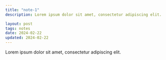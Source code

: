 ```yaml
---
title: "note-1"
description: Lorem ipsum dolor sit amet, consectetur adipiscing elit.

layout: post
tags: notes
date: 2024-02-22
updated: 2024-02-22
---
```


Lorem ipsum dolor sit amet, consectetur adipiscing elit.
